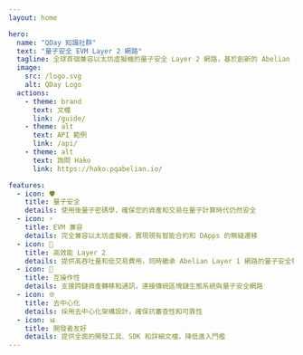 ```yaml
---
layout: home

hero:
  name: "QDay 知識社群"
  text: "量子安全 EVM Layer 2 網路"
  tagline: 全球首個兼容以太坊虛擬機的量子安全 Layer 2 網路，基於創新的 Abelian 區塊鏈技術。
  image:
    src: /logo.svg
    alt: QDay Logo
  actions:
    - theme: brand
      text: 文檔
      link: /guide/
    - theme: alt
      text: API 範例
      link: /api/
    - theme: alt
      text: 詢問 Hako
      link: https://hako.pqabelian.io/

features:
  - icon: 🛡️
    title: 量子安全
    details: 使用後量子密碼學，確保您的資產和交易在量子計算時代仍然安全
  - icon: ⚡
    title: EVM 兼容
    details: 完全兼容以太坊虛擬機，實現現有智能合約和 DApps 的無縫遷移
  - icon: 🚀
    title: 高效能 Layer 2
    details: 提供高吞吐量和低交易費用，同時繼承 Abelian Layer 1 網路的量子安全特性
  - icon: 🔗
    title: 互操作性
    details: 支援跨鏈資產轉移和通訊，連接傳統區塊鏈生態系統與量子安全網路
  - icon: 🌐
    title: 去中心化
    details: 採用去中心化架構設計，確保抗審查性和可靠性
  - icon: 📊
    title: 開發者友好
    details: 提供全面的開發工具、SDK 和詳細文檔，降低進入門檻
---
```

